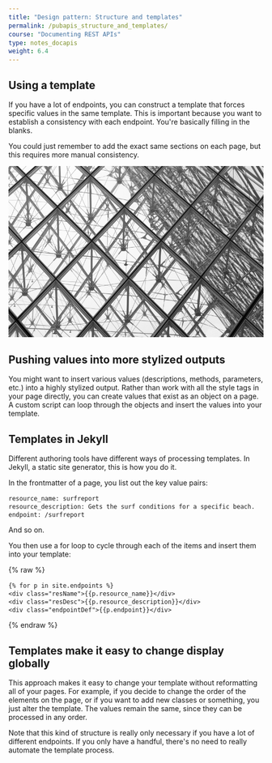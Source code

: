 ```yaml
---
title: "Design pattern: Structure and templates"
permalink: /pubapis_structure_and_templates/
course: "Documenting REST APIs"
type: notes_docapis
weight: 6.4
---
```


## Using a template
If you have a lot of endpoints, you can construct a template that forces specific values in the same template. This is important because you want to establish a consistency with each endpoint. You're basically filling in the blanks.

You could just remember to add the exact same sections on each page, but this requires more manual consistency.

<a href="https://flic.kr/p/oFD6MM"><img src="../images_api/structure.png" alt="Structure, by Rafal Zych" /></a>

## Pushing values into more stylized outputs

You might want to insert various values (descriptions, methods, parameters, etc.) into a highly stylized output. Rather than work with all the style tags in your page directly, you can create values that exist as an object on a page. A custom script can loop through the objects and insert the values into your template.

## Templates in Jekyll

Different authoring tools have different ways of processing templates. In Jekyll, a static site generator, this is how you do it. 

In the frontmatter of a page, you list out the key value pairs:

```
resource_name: surfreport
resource_description: Gets the surf conditions for a specific beach.
endpoint: /surfreport
```

And so on. 

You then use a for loop to cycle through each of the items and insert them into your template:

{% raw %}
```liquid
{% for p in site.endpoints %}
<div class="resName">{{p.resource_name}}</div>
<div class="resDesc">{{p.resource_description}}</div>
<div class="endpointDef">{{p.endpoint}}</div>
```
{% endraw %}

## Templates make it easy to change display globally

This approach makes it easy to change your template without reformatting all of your pages. For example, if you decide to change the order of the elements on the page, or if you want to add new classes or something, you just alter the template. The values remain the same, since they can be processed in any order.

Note that this kind of structure is really only necessary if you have a lot of different endpoints. If you only have a handful, there's no need to really automate the template process.

